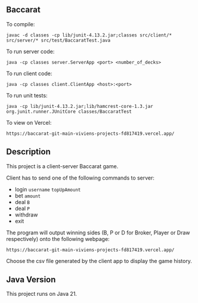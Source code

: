 ## Baccarat

To compile:
```
javac -d classes -cp lib/junit-4.13.2.jar;classes src/client/* src/server/* src/test/BaccaratTest.java
```

To run server code:
```
java -cp classes server.ServerApp <port> <number_of_decks>
```

To run client code:
```
java -cp classes client.ClientApp <host>:<port>
```

To run unit tests:
```
java -cp lib/junit-4.13.2.jar;lib/hamcrest-core-1.3.jar org.junit.runner.JUnitCore classes/BaccaratTest
```

To view on Vercel:
```
https://baccarat-git-main-viviens-projects-fd817419.vercel.app/
```

## Description

This project is a client-server Baccarat game.

Client has to send one of the following commands to server:
- login `username` `topUpAmount`
- bet `amount`
- deal `B` 
- deal `P`
- withdraw
- exit

The program will output winning sides (B, P or D for Broker, Player or Draw respectively) onto the following webpage:
```
https://baccarat-git-main-viviens-projects-fd817419.vercel.app/
```
Choose the csv file generated by the client app to display the game history.

## Java Version

This project runs on Java 21.